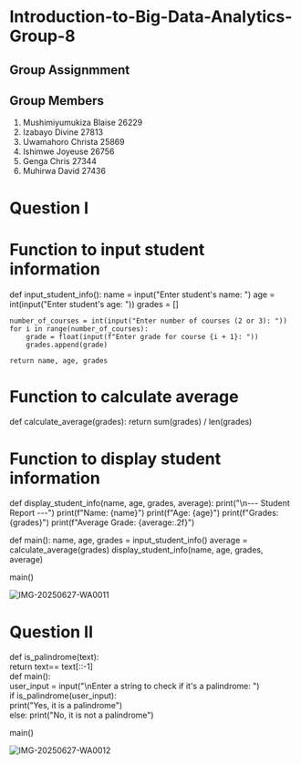 # Introduction-to-Big-Data-Analytics-Group-8
## Group Assignmment

## Group Members
1. Mushimiyumukiza Blaise 26229
2. Izabayo Divine 27813
3. Uwamahoro Christa 25869
4. Ishimwe Joyeuse 26756
5. Genga Chris 27344
6. Muhirwa David 27436






# Question I

# Function to input student information
def input_student_info():
    name = input("Enter student's name: ")
    age = int(input("Enter student's age: "))
    grades = []
    
    number_of_courses = int(input("Enter number of courses (2 or 3): "))
    for i in range(number_of_courses):
        grade = float(input(f"Enter grade for course {i + 1}: "))
        grades.append(grade)
    
    return name, age, grades

# Function to calculate average
def calculate_average(grades):
    return sum(grades) / len(grades)

# Function to display student information
def display_student_info(name, age, grades, average):
    print("\n--- Student Report ---")
    print(f"Name: {name}")
    print(f"Age: {age}")
    print(f"Grades: {grades}")
    print(f"Average Grade: {average:.2f}")


def main():
    name, age, grades = input_student_info()
    average = calculate_average(grades)
    display_student_info(name, age, grades, average)


main()


![IMG-20250627-WA0011](https://github.com/user-attachments/assets/debbe5ad-250c-4f32-a753-7d7032417b46)


# Question II  

 def is_palindrome(text):  
 return text== text[::-1]  
 def main():  
    user_input = input("\nEnter a string to check if it's a palindrome: ")  
    if is_palindrome(user_input):  
        print("Yes, it is a palindrome")  
    else:
        print("No, it is not a palindrome")  


main()

![IMG-20250627-WA0012](https://github.com/user-attachments/assets/bb5eba08-2b48-414b-aa69-b3b09d3e9a1a)
